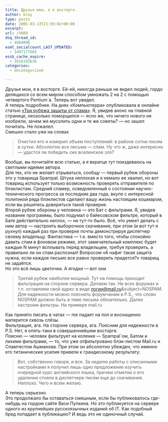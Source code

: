 ```yaml
---
title: Друзья мои, я в восторге.
author: Gray
type: posts
date: 2005-03-13T21:59:02+00:00
excerpt:
url: /5669
dsq_thread_id:
  - 4964096
esml_socialcount_LAST_UPDATED:
  - 1497177603
essb_cache_expire:
  - 1616193636
categories:
  - Uncategorized

---
```








Друзья мои, я в восторге. Ей-ей, никогда раньше не видел людей, гордо делящихся со всем миром способом умножать 2 на 2 с помощью четвертого Pentium\`а. Теперь вот увидел.  
А теперь подробнее. На днях &#171;Компьютерра&#187; опубликовала в онлайне статью <a href="http://www.computerra.ru/gid/rtfm/mail/37760/" target="_blank">&#171;Три рубежа защиты от спама&#187;</a>. Я, увидев анонс на главной странице, несколько поморщился &#8212; ясно же, что ничего нового не изобрели, зачем же мусолить одни и те же советы? &#8212; но зашел почитать. Не пожалел.  
Смешно стало уже на словах

> Очистил его и измерил объем поступлений: в районе сотни писем в сутки. Абсолютно все письма &#8212; спам. Ну что ж, даже интересно &#8212; удастся ли победить сие вселенское зло?

Вообще, вы почитайте всю статью, а я вкратце тут поиздеваюсь на светлыми идеями автора.  
Для тех, кто не желает отрываться, сообщу &#8212; первый рубеж обороны это у товарища Spampal. Штука неплохая и я немало ее хвалил, но вот товарищ использует только возможность проверять отправителя по блэклистам. Средний спамер, осведомленный о состоянии научно-технического прогресса за последние два года, вкупе с интересной политикой ряда блэклистов сделают вашу жизнь настоящим кошмаром, если вы решитесь довериться такой проверке.  
Второй рубеж обороны у человека &#8212; это Бат с фильтрами. Я, увидев название программы, было подумал о байесовском фильтре, который в Бате действительно неплох, &#8212; не тут-то было. Всё, что умеет делать с ним автор &#8212; настроить выборочное скачивание, при этом (и вот тут я рухнул) каждый раз при проверке почты демонстрируя диспетчер своему владельцу. Фантастика &#8212; т.е. вместо того, чтобы спокойно давить спам в фоновом режиме, этот замечательный комплекс будет каждые N минут всплывать перед владельцем, требуя проверить, а правильно ли он спам распознал! Вопросом &#171;А нафиг такая защита нужна, если каждое письмо все равно проверить придется?&#187; товарищ не задаётся.  
Но это всё лишь цветочки. А ягодки &#8212; вот они

> Третий рубеж наиболее мощный. Тут на помощь приходит фильтрация на стороне сервера. Делаем так. На всех форумах и т.п. оставляем свой адрес в виде логин@mail.ru&subject=NOSPAM. Для надежности можно пояснить форумчанам в P.S., что слово NOSPAM должно быть в теме письма обязательно. Далее настроим фильтры. На примере mail.ru

Как принято писать в чатах &#8212; me падает на пол и восхищенно матерится сквозь слёзы.  
Фильтрация, ага. На стороне сервера, ага. Поясним для надежности в P.S. Нет, я опять-таки в совершеннейшем восторге.  
Поясню &#8212; человек фильтрует на коленке &#8212; Spampal\`ом, Батом и лихими фильтрами, &#8212; то, что уже отфильтровано блэк-листом Mail.ru и Спамтестом Ашманова. При этом он абсолютно убежден, что именно его титанические усилия привели к грандиозному результату:

> Вот, собственно говоря, и все. За неделю работы с описанными настройками я получил лишь одно предложение изучить очередной курс английского языка, причем отметки о его удалении стояли в диспетчере писем еще до скачивания. Неплохо. Чего и всем желаю.

А теперь серьезно.  
Это продолжало бы оставаться смешным, если бы публиковалось где-нибудь на гордом сайте Васи Пупкина. Но это публикуется на сервере одного из крупнейших русскоязычных изданий об IT. Как подобный бред попадает в публикацию? И ведь это не одиночный случай.